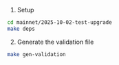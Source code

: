 1. Setup

```bash
cd mainnet/2025-10-02-test-upgrade
make deps
```

2. Generate the validation file

```bash
make gen-validation
```
